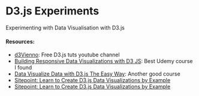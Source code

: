 #  D3.js Experiments E x p e r i m e n t i n g   w i t h   D a t a   V i s u a l i s a t i o n   w i t h   D 3 . j s #### Resources:* [d3Vienno](https://www.youtube.com/user/d3Vienno/videos?sort=da&view=0&flow=grid): Free D3.js tuts youtube channel* [Building Responsive Data Visualizations with D3 JS](https://www.udemy.com/building-responsive-data-visualizations-with-d3js/): Best Udemy course I found* [Data Visualize Data with D3.js The Easy Way](https://github.com/adam-p/markdown-here/wiki/Markdown-Cheatsheet): Another good course* [Sitepoint: Learn to Create D3.js Data Visualizations by Example](https://www.sitepoint.com/d3-js-data-visualizations/)* [Sitepoint: Learn to Create D3.js Data Visualizations by Example](https://www.sitepoint.com/d3-js-data-visualizations/)
 
